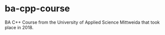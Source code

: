 # ba-cpp-course

BA C++ Course from the University of Applied Science Mittweida that took place in 2018.